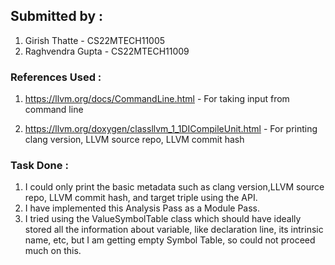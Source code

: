 ## Submitted by : 
1. Girish Thatte - CS22MTECH11005
2. Raghvendra Gupta - CS22MTECH11009

### References Used :

1. https://llvm.org/docs/CommandLine.html - For taking input from command line

2. https://llvm.org/doxygen/classllvm_1_1DICompileUnit.html - For printing clang version, LLVM source repo, LLVM commit hash

### Task Done :

1. I could only print the basic metadata such as clang version,LLVM source repo, LLVM commit hash, and target triple using the API.
2. I have implemented this Analysis Pass as a Module Pass. 
3. I tried using the ValueSymbolTable class which should have ideally stored all the information about variable, like declaration line, its intrinsic name, etc, but I am getting empty Symbol Table, so could not proceed much on this.